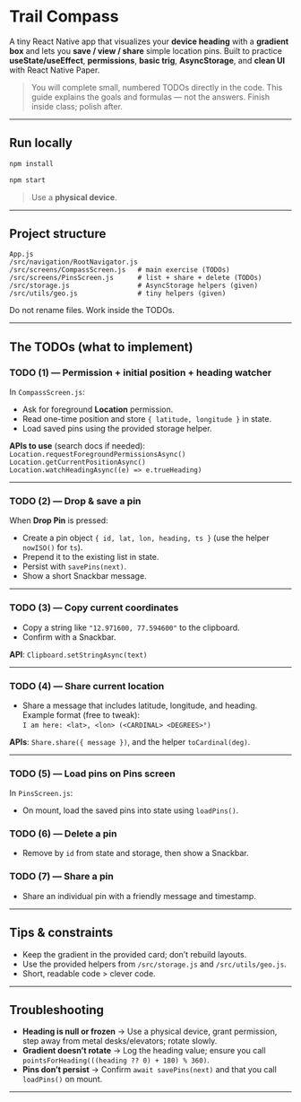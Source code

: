 # Trail Compass

A tiny React Native app that visualizes your **device heading** with a **gradient box** and lets you **save / view / share** simple location pins. Built to practice **useState/useEffect**, **permissions**, **basic trig**, **AsyncStorage**, and **clean UI** with React Native Paper.

> You will complete small, numbered TODOs directly in the code. This guide explains the goals and formulas — not the answers. Finish inside class; polish after.

---

## Run locally

```js
npm install
```
```js
npm start
```
> Use a **physical device**.

---

## Project structure
```
App.js
/src/navigation/RootNavigator.js
/src/screens/CompassScreen.js   # main exercise (TODOs)
/src/screens/PinsScreen.js      # list + share + delete (TODOs)
/src/storage.js                 # AsyncStorage helpers (given)
/src/utils/geo.js               # tiny helpers (given)
```
Do not rename files. Work inside the TODOs.

---

## The TODOs (what to implement)

### TODO (1) — Permission + initial position + heading watcher
In `CompassScreen.js`:
- Ask for foreground **Location** permission.
- Read one-time position and store `{ latitude, longitude }` in state.
- Load saved pins using the provided storage helper.

**APIs to use** (search docs if needed):  
`Location.requestForegroundPermissionsAsync()`  
`Location.getCurrentPositionAsync()`  
`Location.watchHeadingAsync((e) => e.trueHeading)`

---

### TODO (2) — Drop & save a pin
When **Drop Pin** is pressed:
- Create a pin object `{ id, lat, lon, heading, ts }` (use the helper `nowISO()` for `ts`).
- Prepend it to the existing list in state.
- Persist with `savePins(next)`.
- Show a short Snackbar message.

---

### TODO (3) — Copy current coordinates
- Copy a string like `"12.971600, 77.594600"` to the clipboard.
- Confirm with a Snackbar.

**API**: `Clipboard.setStringAsync(text)`

---

### TODO (4) — Share current location
- Share a message that includes latitude, longitude, and heading.  
  Example format (free to tweak):  
  `I am here: <lat>, <lon> (<CARDINAL> <DEGREES>°)`

**APIs**: `Share.share({ message })`, and the helper `toCardinal(deg)`.

---

### TODO (5) — Load pins on Pins screen
In `PinsScreen.js`:
- On mount, load the saved pins into state using `loadPins()`.

### TODO (6) — Delete a pin
- Remove by `id` from state and storage, then show a Snackbar.

### TODO (7) — Share a pin
- Share an individual pin with a friendly message and timestamp.

---

## Tips & constraints
- Keep the gradient in the provided card; don’t rebuild layouts.
- Use the provided helpers from `/src/storage.js` and `/src/utils/geo.js`.
- Short, readable code > clever code.

---

## Troubleshooting
- **Heading is null or frozen** → Use a physical device, grant permission, step away from metal desks/elevators; rotate slowly.
- **Gradient doesn’t rotate** → Log the heading value; ensure you call `pointsForHeading(((heading ?? 0) + 180) % 360)`.
- **Pins don’t persist** → Confirm `await savePins(next)` and that you call `loadPins()` on mount.

---
